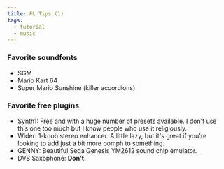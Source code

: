 ```yaml
---
title: FL Tips (1)
tags:
  - tutorial
  - music
---
```

### Favorite soundfonts
- SGM
- Mario Kart 64
- Super Mario Sunshine (killer accordions)

### Favorite free plugins
- Synth1: Free and with a huge number of presets available. I don't use this one too much but I know people who use it religiously.
- Wider: 1-knob stereo enhancer. A little lazy, but it's great if you're looking to add just a bit more oomph to something.
- GENNY: Beautiful Sega Genesis YM2612 sound chip emulator. 
- DVS Saxophone: **Don't.**

